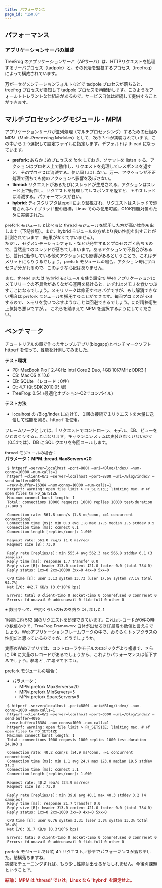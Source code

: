 ```yaml
---
title: パフォーマンス
page_id: "160.0"
---
```


## パフォーマンス

### アプリケーションサーバの構成

TreeFrog のアプリケーションサーバ（APサーバ）は、HTTPリクエストを処理するサーバプロセス（tadpole）と、その死活を監視するプロセス（treefrog）によって構成されています。

万が一セグメンテーションフォルトなどで tadpole プロセスが落ちると、treefrog プロセスが検知して tadpole プロセスを再起動します。このようなフォールトトレラントな仕組みがあるので、サービス自体は継続して提供することができます。

## マルチプロセッシングモジュール  -  MPM

アプリケーションサーバが並列処理（マルチプロセッシング）するための仕組み MPM（Multi-Processing Modules）として、次の３つが実装されています。この中から１つ選択して設定ファイルに指定します。デフォルトは thread になっています。

* **prefork:** あらかじめプロセスを fork しておき、ソケットを listen する。アクションはプロセス上で動作し、リクエストを処理してレスポンスを返すと、そのプロセスは消滅する。使い回しはしない。万一、アクションが不正処理で落ちても他のアクションへ影響を及ぼさない。
* **thread:** リクエストがあるたびにスレッドが生成される。アクションはスレッド上で動作し、リクエストを処理してレスポンスを返すと、そのスレッドは消滅する。パフォーマンスが良い。
* **hybrid:** ディスクリプタはepoll により監視され、リクエストはスレッドで処理されるハイブリッド型の機構。Linux でのみ使用可能。C10K問題対策のために実装された。

prefork モジュールと比べると thread モジュールを採用した方が高い性能を出します（下記参照）。また、hybrid モジュールの方がより良い性能を出すことが計測されています （結果がなくてすいません）。<br>
ただし、セグメンテーションフォルトなどが発生するとプロセスごと落ちるので、当然全てのスレッドが落ちてしまいます。あるアクションで不具合があると、並行に動作している他のアクションにも影響があるということで、これはデメリットになりうるでしょう。prefork モジュールの場合、アクション毎にプロセスが分かれるので、このような心配はありません。

また、thread または hybrid モジュールを使う設定で Web アプリケーションにメモリリークの不具合がありながら運用を続けると、いずれはメモリを食いつぶすことになるでしょう。メモリリークは修正すべきバグですが、もし解消できない場合は prefork モジュールを採用することができます。毎回プロセスが exit するので、メモリを食いつぶすようなことは回避できるでしょう。ただ精神衛生上気持ち悪いですが。。
これらを踏まえて MPM を選択するようにしてください。

## ベンチマーク

チュートリアルの章で作ったサンプルアプリ(blogapp)とベンチマークソフト httperf を使って、性能を計測してみました。

**テスト環境**

* PC: MacBook Pro  [ 2.4GHz Intel Core 2 Duo,  4GB 1067MHz DDR3 ]
* OS: Mac OS X 10.6
* DB: SQLite  （レコード：0件）
* Qt: 4.7  (Qt SDK 2010.05 版)
* TreeFrog: 0.54  (最適化オプション-O2でコンパイル)

**テスト方法**

* localhost の /Blog/index に向けて、１回の接続で１リクエストを大量に送信して性能を測る。httperf を使用。

フレームワークとしては、1 リクエストでコントローラ、モデル、DB、ビューをひとめぐりすることになります。キャッシュシステムは実装されていないので（0.54では）、DB に SQL クエリを毎回コールします。

thread モジュールの場合：<br>
**パラメータ： MPM.thread.MaxServers=20**

```
 $ httperf –server=localhost –port=8800 –uri=/Blog/index/ –num-conns=10000 –num-calls=1
 httperf –client=0/1 –server=localhost –port=8800 –uri=/Blog/index/ –send-buffer=4096
 –recv-buffer=16384 –num-conns=10000 –num-calls=1
 httperf: warning: open file limit > FD_SETSIZE; limiting max. # of open files to FD_SETSIZE
 Maximum connect burst length: 1
 Total: connections 10000 requests 10000 replies 10000 test-duration 17.800 s

 Connection rate: 561.8 conn/s (1.8 ms/conn, <=1 concurrent connections)
 Connection time [ms]: min 0.3 avg 1.8 max 17.5 median 1.5 stddev 0.5
 Connection time [ms]: connect 0.1
 Connection length [replies/conn]: 1.000

 Request rate: 561.8 req/s (1.8 ms/req)
 Request size [B]: 73.0

 Reply rate [replies/s]: min 555.4 avg 562.3 max 566.8 stddev 6.1 (3  samples)
 Reply time [ms]: response 1.7 transfer 0.0
 Reply size [B]: header 313.0 content 421.0 footer 0.0 (total 734.0)
 Reply status: 1xx=0 2xx=10000 3xx=0 4xx=0 5xx=0

 CPU time [s]: user 3.13 system 13.73 (user 17.6% system 77.1% total 94.7%)
 Net I/O: 442.7 KB/s (3.6*10^6 bps)

 Errors: total 0 client-timo 0 socket-timo 0 connrefused 0 connreset 0
 Errors: fd-unavail 0 addrunavail 0 ftab-full 0 other 0
```

※ 数回やって、中間くらいのものを貼りつけました↑

1秒間に約 562 回のリクエストを処理できています。これはレコードが0件の時の数値なので、TreeFrog Framework 自体が出せるほぼ最高の数値と言えるでしょう。Webアプリケーションフレームワークの中で、おそらくトップクラスの性能だと思っているのですが、どうでしょうか。

実際のWebアプリでは、コントローラやモデルのロジックがより複雑で、さらに DB に大量のレコードがあるでしょうから、これよりパフォーマンスは低下するでしょう。参考として考えて下さい。

prefork モジュールの場合：

* パラメータ：
  - MPM.prefork.MaxServers=20
  - MPM.prefork.MinServers=5
  - MPM.prefork.SpareServers=5

```
 $ httperf –server=localhost –port=8800 –uri=/Blog/index/ –num-conns=1000 –num-calls=1
 httperf –client=0/1 –server=localhost –port=8800 –uri=/Blog/index/ –send-buffer=4096
 –recv-buffer=16384 –num-conns=1000 –num-calls=1
 httperf: warning: open file limit > FD_SETSIZE; limiting max. # of open files to FD_SETSIZE
 Maximum connect burst length: 1
 Total: connections 1000 requests 1000 replies 1000 test-duration 24.863 s

 Connection rate: 40.2 conn/s (24.9 ms/conn, <=1 concurrent connections)
 Connection time [ms]: min 1.1 avg 24.9 max 193.8 median 19.5 stddev 21.2
 Connection time [ms]: connect 3.1
 Connection length [replies/conn]: 1.000

 Request rate: 40.2 req/s (24.9 ms/req)
 Request size [B]: 73.0

 Reply rate [replies/s]: min 39.8 avg 40.1 max 40.3 stddev 0.2 (4 samples)
 Reply time [ms]: response 21.7 transfer 0.0
 Reply size [B]: header 313.0 content 421.0 footer 0.0 (total 734.0)
 Reply status: 1xx=0 2xx=1000 3xx=0 4xx=0 5xx=0

 CPU time [s]: user 0.76 system 3.31 (user 3.0% system 13.3% total 16.4%)
 Net I/O: 31.7 KB/s (0.3*10^6 bps)

 Errors: total 0 client-timo 0 socket-timo 0 connrefused 0 connreset 0
 Errors: fd-unavail 0 addrunavail 0 ftab-full 0 other 0
```

prefork モジュールでは約 40 リクエスト／秒までパフォーマンスが落ちました。結構落ちますね。<br>
実装をチューニングすれば、もう少し性能は出せるかもしれません。今後の課題ということで。

<span style="color: #b22222">**結論： MPM は 'thread' でいけ。Linux なら 'hybrid' を設定せよ。** </span>
